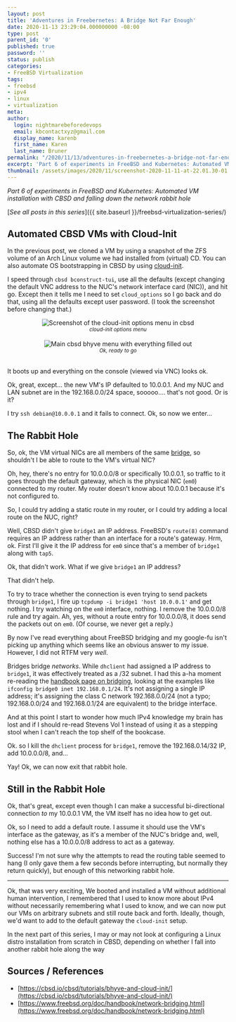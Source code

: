 ```yaml
---
layout: post
title: 'Adventures in Freebernetes: A Bridge Not Far Enough'
date: 2020-11-13 23:29:04.000000000 -08:00
type: post
parent_id: '0'
published: true
password: ''
status: publish
categories:
- FreeBSD Virtualization
tags:
- freebsd
- ipv4
- linux
- virtualization
meta:
author:
  login: nightmarebeforedevops
  email: kbcontactxyz@gmail.com
  display_name: karenb
  first_name: Karen
  last_name: Bruner
permalink: "/2020/11/13/adventures-in-freebernetes-a-bridge-not-far-enough/"
excerpt: 'Part 6 of experiments in FreeBSD and Kubernetes: Automated VM installation with CBSD and falling down the network rabbit hole'
thumbnail: /assets/images/2020/11/screenshot-2020-11-11-at-22.01.30-01.jpeg
---
```


_Part 6 of experiments in FreeBSD and Kubernetes: Automated VM installation with CBSD and falling down the network rabbit hole_


[_See all posts in this series_]({{ site.baseurl }}/freebsd-virtualization-series/)


## Automated CBSD VMs with Cloud-Init


In the previous post, we cloned a VM by using a snapshot of the ZFS volume of an Arch Linux volume we had installed from (virtual) CD. You can also automate OS bootstrapping in CBSD by using [cloud-init](https://cloudinit.readthedocs.io/en/latest/index.html#).


I speed through `cbsd bconstruct-tui`, use all the defaults (except changing the default VNC address to the NUC's network interface card (NIC)), and hit go. Except then it tells me I need to set `cloud_options` so I go back and do that, using all the defaults except user password. (I took the screenshot before changing that.)


<div align="center">
<img
src="{{ site.baseurl }}/assets/images/2020/11/screenshot-2020-11-13-at-13.04.33-01.jpeg"
alt="Screenshot of the cloud-init options menu in cbsd">
<br>
<i><small>
cloud-init options menu
</small></i>
</div>
<br>


<div align="center">
<img
src="{{ site.baseurl }}/assets/images/2020/11/screenshot-2020-11-11-at-22.01.30-01.jpeg"
alt="Main cbsd bhyve menu with everything filled out">
<br>
<i><small>
Ok, ready to go
</small></i>
</div>
<br>


<script src="https://gist.github.com/kbruner/4285179f1bc58f31bbd07af39d018cfb.js"></script>


It boots up and everything on the console (viewed via VNC) looks ok.


Ok, great, except... the new VM's IP defaulted to 10.0.0.1. And my NUC and LAN subnet are in the 192.168.0.0/24 space, sooooo.... that's not good. Or is it?


I try `ssh debian@10.0.0.1` and it fails to connect. Ok, so now we enter...


## The Rabbit Hole


So, ok, the VM virtual NICs are all members of the same [bridge](https://www.freebsd.org/doc/handbook/network-bridging.html), so shouldn't I be able to route to the VM's virtual NIC?


<script src="https://gist.github.com/kbruner/f7c39e1215ca4b983cb89e4a9f259557.js"></script>


Oh, hey, there's no entry for 10.0.0.0/8 or specifically 10.0.0.1, so traffic to it goes through the default gateway, which is the physical NIC (`em0`) connected to my router. My router doesn't know about 10.0.0.1 because it's not configured to.


So, I could try adding a static route in my router, or I could try adding a local route on the NUC, right?


Well, CBSD didn't give `bridge1` an IP address. FreeBSD's `route(8)` command requires an IP address rather than an interface for a route's gateway. Hrm, ok. First I'll give it the IP address for `em0` since that's a member of `bridge1` along with `tap5`.


<script src="https://gist.github.com/kbruner/908361b9a613629c315b76e70e1c1e97.js"></script>


Ok, that didn't work. What if we give `bridge1` an IP address?


<script src="https://gist.github.com/kbruner/77d4a54067724db92a84e42f1f266d27.js"></script>


That didn't help.


To try to trace whether the connection is even trying to send packets through `bridge1`, I fire up `tcpdump -i bridge1 'host 10.0.0.1'` and get nothing. I try watching on the `em0` interface, nothing. I remove the 10.0.0.0/8 rule and try again. Ah, yes, without a route entry for 10.0.0.0/8, it does send the packets out on `em0`. (Of course, we never get a reply.)


<script src="https://gist.github.com/kbruner/06d71cc68a8d41b2c53480ecabeb3595.js"></script>


By now I've read everything about FreeBSD bridging and my google-fu isn't picking up anything which seems like an obvious answer to my issue. However, I did not RTFM very _well_.


Bridges bridge _networks_. While `dhclient` had assigned a IP address to `bridge1`, it was effectively treated as a /32 subnet. I had this a-ha moment re-reading the [handbook page on bridging](https://www.freebsd.org/doc/handbook/network-bridging.html), looking at the examples like `ifconfig bridge0 inet 192.168.0.1/24`. It's not assigning a single IP address; it's assigning the class C network 192.168.0.0/24 (not a typo; 192.168.0.0/24 and 192.168.0.1/24 are equivalent) to the bridge interface.


And at this point I start to wonder how much IPv4 knowledge my brain has lost and if I should re-read Stevens Vol 1 instead of using it as a stepping stool when I can't reach the top shelf of the bookcase.


Ok. so I kill the `dhclient` process for `bridge1`, remove the 192.168.0.14/32 IP, add 10.0.0.0/8, and...


<script src="https://gist.github.com/kbruner/5e1effc7c4c6b39207f5db72b6c0520b.js"></script>


Yay! Ok, we can now exit that rabbit hole.


## Still in the Rabbit Hole


Ok, that's great, except even though I can make a successful bi-directional connection _to_ my 10.0.0.1 VM, the VM itself has no idea how to get out.


<script src="https://gist.github.com/kbruner/410746d4f9a0d4ac3320a99dbcb0567c.js"></script>


Ok, so I need to add a default route. I assume it should use the VM's interface as the gateway, as it's a member of the NUC's bridge and, well, nothing else has a 10.0.0.0/8 address to act as a gateway.


<script src="https://gist.github.com/kbruner/3eef5e071a053ea81d401feb3eeadc11.js"></script>


Success! I'm not sure why the attempts to read the routing table seemed to hang (I only gave them a few seconds before interrupting, but normally they return quickly), but enough of this networking rabbit hole.


* * *

Ok, that was very exciting, We booted and installed a VM without additional human intervention, I remembered that I used to know more about IPv4 without necessarily remembering what I used to know, and we can now put our VMs on arbitrary subnets and still route back and forth. Ideally, though, we'd want to add to the default gateway the `cloud-init` setup.


In the next part of this series, I may or may not look at configuring a Linux distro installation from scratch in CBSD, depending on whether I fall into another rabbit hole along the way


## Sources / References


* [https://cbsd.io/cbsd/tutorials/bhyve-and-cloud-init/](https://cbsd.io/cbsd/tutorials/bhyve-and-cloud-init/)
* [https://www.freebsd.org/doc/handbook/network-bridging.html](https://www.freebsd.org/doc/handbook/network-bridging.html)


